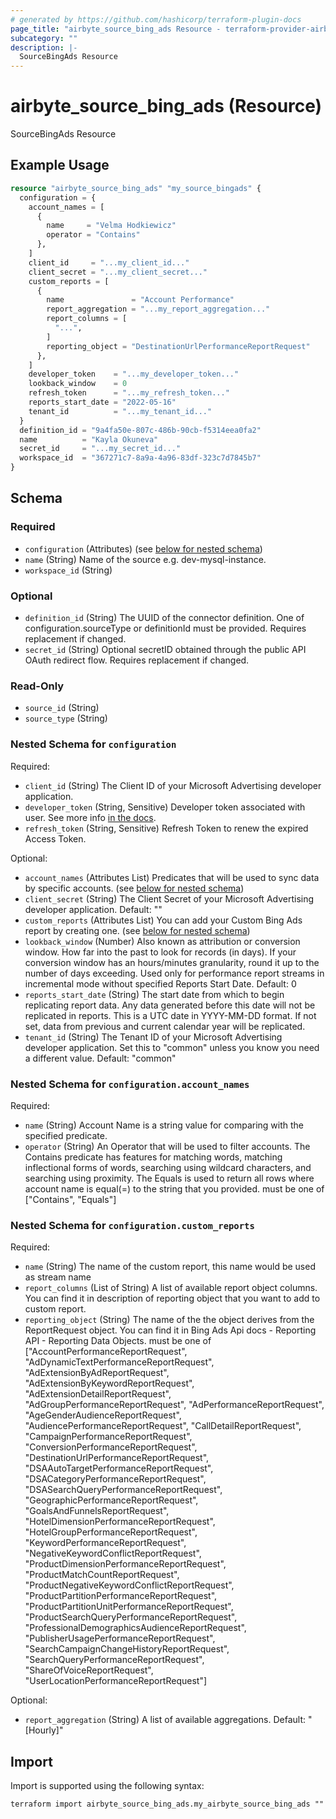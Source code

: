 ```yaml
---
# generated by https://github.com/hashicorp/terraform-plugin-docs
page_title: "airbyte_source_bing_ads Resource - terraform-provider-airbyte"
subcategory: ""
description: |-
  SourceBingAds Resource
---
```


# airbyte_source_bing_ads (Resource)

SourceBingAds Resource

## Example Usage

```terraform
resource "airbyte_source_bing_ads" "my_source_bingads" {
  configuration = {
    account_names = [
      {
        name     = "Velma Hodkiewicz"
        operator = "Contains"
      },
    ]
    client_id     = "...my_client_id..."
    client_secret = "...my_client_secret..."
    custom_reports = [
      {
        name               = "Account Performance"
        report_aggregation = "...my_report_aggregation..."
        report_columns = [
          "...",
        ]
        reporting_object = "DestinationUrlPerformanceReportRequest"
      },
    ]
    developer_token    = "...my_developer_token..."
    lookback_window    = 0
    refresh_token      = "...my_refresh_token..."
    reports_start_date = "2022-05-16"
    tenant_id          = "...my_tenant_id..."
  }
  definition_id = "9a4fa50e-807c-486b-90cb-f5314eea0fa2"
  name          = "Kayla Okuneva"
  secret_id     = "...my_secret_id..."
  workspace_id  = "367271c7-8a9a-4a96-83df-323c7d7845b7"
}
```

<!-- schema generated by tfplugindocs -->
## Schema

### Required

- `configuration` (Attributes) (see [below for nested schema](#nestedatt--configuration))
- `name` (String) Name of the source e.g. dev-mysql-instance.
- `workspace_id` (String)

### Optional

- `definition_id` (String) The UUID of the connector definition. One of configuration.sourceType or definitionId must be provided. Requires replacement if changed.
- `secret_id` (String) Optional secretID obtained through the public API OAuth redirect flow. Requires replacement if changed.

### Read-Only

- `source_id` (String)
- `source_type` (String)

<a id="nestedatt--configuration"></a>
### Nested Schema for `configuration`

Required:

- `client_id` (String) The Client ID of your Microsoft Advertising developer application.
- `developer_token` (String, Sensitive) Developer token associated with user. See more info <a href="https://docs.microsoft.com/en-us/advertising/guides/get-started?view=bingads-13#get-developer-token"> in the docs</a>.
- `refresh_token` (String, Sensitive) Refresh Token to renew the expired Access Token.

Optional:

- `account_names` (Attributes List) Predicates that will be used to sync data by specific accounts. (see [below for nested schema](#nestedatt--configuration--account_names))
- `client_secret` (String) The Client Secret of your Microsoft Advertising developer application. Default: ""
- `custom_reports` (Attributes List) You can add your Custom Bing Ads report by creating one. (see [below for nested schema](#nestedatt--configuration--custom_reports))
- `lookback_window` (Number) Also known as attribution or conversion window. How far into the past to look for records (in days). If your conversion window has an hours/minutes granularity, round it up to the number of days exceeding. Used only for performance report streams in incremental mode without specified Reports Start Date. Default: 0
- `reports_start_date` (String) The start date from which to begin replicating report data. Any data generated before this date will not be replicated in reports. This is a UTC date in YYYY-MM-DD format. If not set, data from previous and current calendar year will be replicated.
- `tenant_id` (String) The Tenant ID of your Microsoft Advertising developer application. Set this to "common" unless you know you need a different value. Default: "common"

<a id="nestedatt--configuration--account_names"></a>
### Nested Schema for `configuration.account_names`

Required:

- `name` (String) Account Name is a string value for comparing with the specified predicate.
- `operator` (String) An Operator that will be used to filter accounts. The Contains predicate has features for matching words, matching inflectional forms of words, searching using wildcard characters, and searching using proximity. The Equals is used to return all rows where account name is equal(=) to the string that you provided. must be one of ["Contains", "Equals"]


<a id="nestedatt--configuration--custom_reports"></a>
### Nested Schema for `configuration.custom_reports`

Required:

- `name` (String) The name of the custom report, this name would be used as stream name
- `report_columns` (List of String) A list of available report object columns. You can find it in description of reporting object that you want to add to custom report.
- `reporting_object` (String) The name of the the object derives from the ReportRequest object. You can find it in Bing Ads Api docs - Reporting API - Reporting Data Objects. must be one of ["AccountPerformanceReportRequest", "AdDynamicTextPerformanceReportRequest", "AdExtensionByAdReportRequest", "AdExtensionByKeywordReportRequest", "AdExtensionDetailReportRequest", "AdGroupPerformanceReportRequest", "AdPerformanceReportRequest", "AgeGenderAudienceReportRequest", "AudiencePerformanceReportRequest", "CallDetailReportRequest", "CampaignPerformanceReportRequest", "ConversionPerformanceReportRequest", "DestinationUrlPerformanceReportRequest", "DSAAutoTargetPerformanceReportRequest", "DSACategoryPerformanceReportRequest", "DSASearchQueryPerformanceReportRequest", "GeographicPerformanceReportRequest", "GoalsAndFunnelsReportRequest", "HotelDimensionPerformanceReportRequest", "HotelGroupPerformanceReportRequest", "KeywordPerformanceReportRequest", "NegativeKeywordConflictReportRequest", "ProductDimensionPerformanceReportRequest", "ProductMatchCountReportRequest", "ProductNegativeKeywordConflictReportRequest", "ProductPartitionPerformanceReportRequest", "ProductPartitionUnitPerformanceReportRequest", "ProductSearchQueryPerformanceReportRequest", "ProfessionalDemographicsAudienceReportRequest", "PublisherUsagePerformanceReportRequest", "SearchCampaignChangeHistoryReportRequest", "SearchQueryPerformanceReportRequest", "ShareOfVoiceReportRequest", "UserLocationPerformanceReportRequest"]

Optional:

- `report_aggregation` (String) A list of available aggregations. Default: "[Hourly]"

## Import

Import is supported using the following syntax:

```shell
terraform import airbyte_source_bing_ads.my_airbyte_source_bing_ads ""
```
